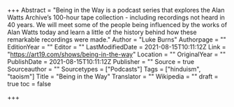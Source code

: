 +++
Abstract = "Being in the Way is a podcast series that explores the Alan Watts Archive’s 100-hour tape collection - including recordings not heard in 40 years. We will meet some of the people being influenced by the works of Alan Watts today and learn a little of the history behind how these remarkable recordings were made."
Author = "Luke Burns"
Authorpage = ""
EditionYear = ""
Editor = ""
LastModifiedDate = 2021-08-15T10:11:12Z
Link = "https://art19.com/shows/being-in-the-way"
Location = ""
OriginalYear = ""
PublishDate = 2021-08-15T10:11:12Z
Publisher = ""
Source = true
Sourceauthor = ""
Sourcetypes = ["Podcasts"]
Tags = ["hinduism", "taoism"]
Title = "Being in the Way"
Translator = ""
Wikipedia = ""
draft = true
toc = false

+++
